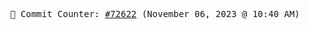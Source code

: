 <p align="center">
    <samp>
        📮 Commit Counter: <a href="https://github.com/Javascript-void0/Javascript-void0/commits/main">#72622</a> (November 06, 2023 @ 10:40 AM)
    </samp>
</p>
